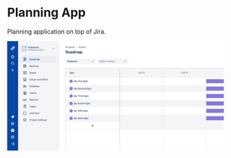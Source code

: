 # Planning App

Planning application on top of Jira.

![Planning App](https://github.com/dhausser/planning-app/blob/main/client/public/roadmap.png "Planning App")
